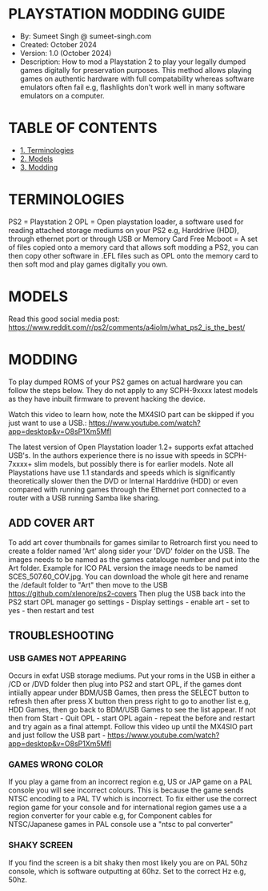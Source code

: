 
# PLAYSTATION MODDING GUIDE

* By: Sumeet Singh @ sumeet-singh.com
* Created: October 2024
* Version: 1.0 (October 2024)
* Description: How to mod a Playstation 2 to play your legally dumped games digitally for preservation purposes. This method allows playing games on
authentic hardware with full compatability whereas software emulators often fail e.g, flashlights don't work well in many software emulators on a computer.

# TABLE OF CONTENTS
- [1. Terminologies](#terminologies)
- [2. Models](#models)
- [3. Modding](#modding)

# TERMINOLOGIES

PS2 = Playstation 2
OPL = Open playstation loader, a software used for reading attached storage mediums on your PS2 e.g, Harddrive (HDD), through ethernet port or through
USB or Memory Card
Free Mcboot = A set of files copied onto a memory card that allows soft modding a PS2, you can then copy other software in .EFL files such as OPL onto the
memory card to then soft mod and play games digitally you own.

# MODELS

Read this good social media post: https://www.reddit.com/r/ps2/comments/a4iolm/what_ps2_is_the_best/ 

# MODDING

To play dumped ROMS of your PS2 games on actual hardware you can follow the steps below. They do not apply to any SCPH-9xxxx latest models
as they have inbuilt firmware to prevent hacking the device.

Watch this video to learn how, note the MX4SIO part can be skipped if you just want to use a USB.: https://www.youtube.com/watch?app=desktop&v=O8sP1Xm5MfI

The latest version of Open Playstation loader 1.2+ supports exfat attached USB's. In the authors experience there is no issue with speeds in SCPH-7xxxx+ 
slim models, but possibly there is for earlier models. Note all Playstations have use 1.1 standards and speeds which is significantly theoretically slower
then the DVD or Internal Harddrive (HDD) or even compared with running games through the Ethernet port connected to a router with a USB running Samba like sharing.

## ADD COVER ART

To add art cover thumbnails for games similar to Retroarch first you need to create a folder named 'Art' along sider your 'DVD' folder on the USB. The images needs to be named as the games catalouge number and put into the Art folder. Example for ICO PAL version the image needs to be named SCES_507.60_COV.jpg. You can download the whole git here and rename the /default folder to "Art" then move to the USB
https://github.com/xlenore/ps2-covers Then plug the USB back into the PS2 start OPL manager go settings - Display settings - enable art - set to yes - then restart and test



## TROUBLESHOOTING

### USB GAMES NOT APPEARING
Occurs in exfat USB storage mediums. Put your roms in the USB in either a /CD or /DVD folder then plug into PS2 and start OPL, if the games dont intiially
appear under BDM/USB Games, then press the SELECT button to refresh then after press X button then press right to go to another list e.g, HDD Games, then go back 
to BDM/USB Games to see the list appear. If not then from Start - Quit OPL - start OPL again - repeat the before and restart and try again as a final attempt.
Follow this video up until the MX4SIO part and just follow the USB part - https://www.youtube.com/watch?app=desktop&v=O8sP1Xm5MfI

### GAMES WRONG COLOR
If you play a game from an incorrect region e.g, US or JAP game on a PAL console you will see incorrect colours. This is because the game sends NTSC encoding to a PAL
TV which is incorrect. To fix either use the correct region game for your console and for international region games use a a region converter for your cable e.g, for Component cables for NTSC/Japanese games in PAL console use a "ntsc to pal converter"

### SHAKY SCREEN

If you find the screen is a bit shaky then most likely you are on PAL 50hz console, which is software outputting at 60hz. Set to the correct Hz e.g, 50hz.
